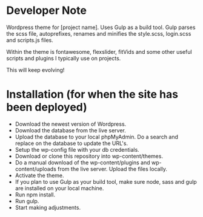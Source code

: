 Developer Note
===

Wordpress theme for [project name]. Uses Gulp as a build tool. Gulp parses the scss file, autoprefixes, renames and minifies the style.scss, login.scss and scripts.js files.

Within the theme is fontawesome, flexslider, fitVids and some other useful scripts and plugins I typically use on projects.

This will keep evolving!

Installation (for when the site has been deployed)
===

- Download the newest version of Wordpress.
- Download the database from the live server. 
- Upload the database to your local phpMyAdmin. Do a search and replace on the database to update the URL's.
- Setup the wp-config file with your db credentials.
- Download or clone this repository into wp-content/themes.
- Do a manual download of the wp-content/plugins and wp-content/uploads from the live server. Upload the files locally.
- Activate the theme.
- If you plan to use Gulp as your build tool, make sure node, sass and gulp are installed on your local machine.
- Run npm install.
- Run gulp.
- Start making adjustments.



